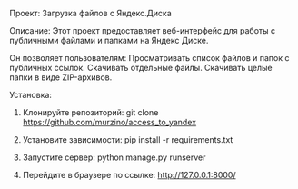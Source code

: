 Проект: Загрузка файлов с Яндекс.Диска

Описание:
Этот проект предоставляет веб-интерфейс для работы с публичными файлами и папками на Яндекс Диске. 

Он позволяет пользователям:
Просматривать список файлов и папок с публичных ссылок.
Скачивать отдельные файлы.
Скачивать целые папки в виде ZIP-архивов.

Установка:
1. Клонируйте репозиторий: git clone https://github.com/murzino/access_to_yandex

2. Установите зависимости: pip install -r requirements.txt

3. Запустите сервер: python manage.py runserver

4. Перейдите в браузере по ссылке: http://127.0.0.1:8000/
